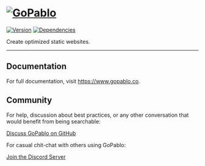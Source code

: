 # [![GoPablo](https://gopablo.s3-eu-west-1.amazonaws.com/img/gopablo-repository-logo.svg#1)](https://www.gopablo.co/)
[![Version](https://img.shields.io/github/package-json/v/luangjokaj/gopablo)](https://www.gopablo.co/) [![Dependencies](https://img.shields.io/david/luangjokaj/gopablo)](https://www.gopablo.co/)

Create optimized static websites.

---

## Documentation

For full documentation, visit https://www.gopablo.co.

## Community

For help, discussion about best practices, or any other conversation that would benefit from being searchable:

[Discuss GoPablo on GitHub](https://github.com/luangjokaj/gopablo/discussions)

For casual chit-chat with others using GoPablo:

[Join the Discord Server](https://discord.com/invite/uQFdMddMZw)
